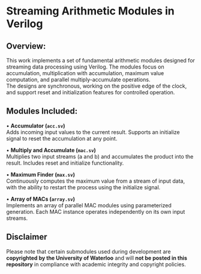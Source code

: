 # Streaming Arithmetic Modules in Verilog

## Overview:
This work implements a set of fundamental arithmetic modules designed for streaming data processing using Verilog. The modules focus on accumulation, multiplication with accumulation, maximum value computation, and parallel multiply-accumulate operations.  
The designs are synchronous, working on the positive edge of the clock, and support reset and initialization features for controlled operation.

## Modules Included:
• **Accumulator (`acc.sv`)**  
  Adds incoming input values to the current result. Supports an initialize signal to reset the accumulation at any point.

• **Multiply and Accumulate (`mac.sv`)**  
  Multiplies two input streams (a and b) and accumulates the product into the result. Includes reset and initialize functionality.

• **Maximum Finder (`max.sv`)**  
  Continuously computes the maximum value from a stream of input data, with the ability to restart the process using the initialize signal.

• **Array of MACs (`array.sv`)**  
  Implements an array of parallel MAC modules using parameterized generation. Each MAC instance operates independently on its own input streams.

## Disclaimer
Please note that certain submodules used during development are **copyrighted by the University of Waterloo** and will **not be posted in this repository** in compliance with academic integrity and copyright policies.
